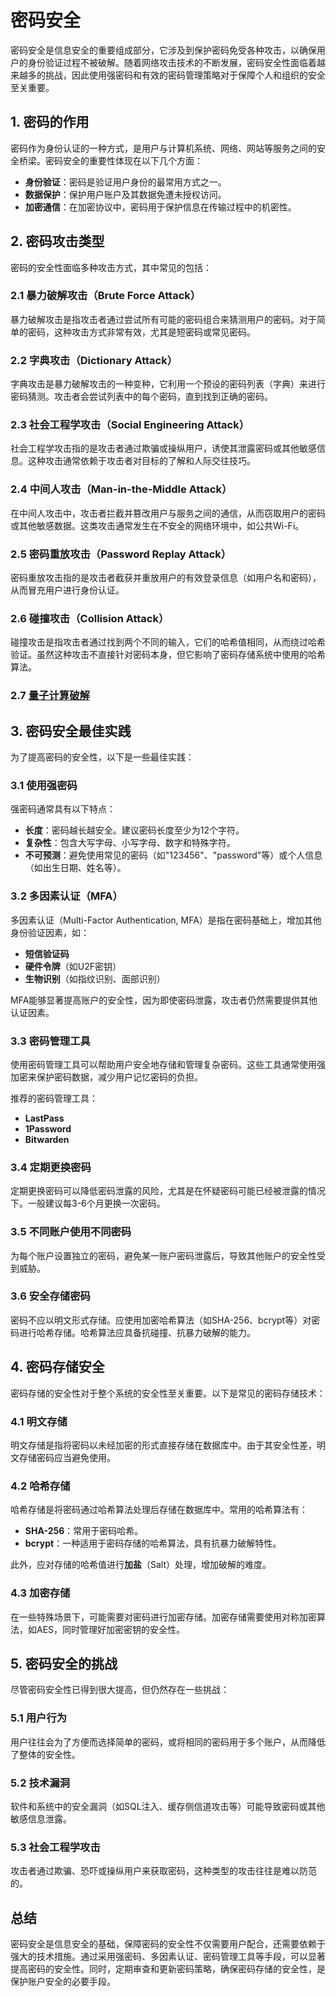 # 密码安全

密码安全是信息安全的重要组成部分，它涉及到保护密码免受各种攻击，以确保用户的身份验证过程不被破解。随着网络攻击技术的不断发展，密码安全性面临着越来越多的挑战，因此使用强密码和有效的密码管理策略对于保障个人和组织的安全至关重要。

## 1. 密码的作用

密码作为身份认证的一种方式，是用户与计算机系统、网络、网站等服务之间的安全桥梁。密码安全的重要性体现在以下几个方面：

- **身份验证**：密码是验证用户身份的最常用方式之一。
- **数据保护**：保护用户账户及其数据免遭未授权访问。
- **加密通信**：在加密协议中，密码用于保护信息在传输过程中的机密性。

## 2. 密码攻击类型

密码的安全性面临多种攻击方式，其中常见的包括：

### 2.1 暴力破解攻击（Brute Force Attack）

暴力破解攻击是指攻击者通过尝试所有可能的密码组合来猜测用户的密码。对于简单的密码，这种攻击方式非常有效，尤其是短密码或常见密码。

### 2.2 字典攻击（Dictionary Attack）

字典攻击是暴力破解攻击的一种变种，它利用一个预设的密码列表（字典）来进行密码猜测。攻击者会尝试列表中的每个密码，直到找到正确的密码。

### 2.3 社会工程学攻击（Social Engineering Attack）

社会工程学攻击指的是攻击者通过欺骗或操纵用户，诱使其泄露密码或其他敏感信息。这种攻击通常依赖于攻击者对目标的了解和人际交往技巧。

### 2.4 中间人攻击（Man-in-the-Middle Attack）

在中间人攻击中，攻击者拦截并篡改用户与服务之间的通信，从而窃取用户的密码或其他敏感数据。这类攻击通常发生在不安全的网络环境中，如公共Wi-Fi。

### 2.5 密码重放攻击（Password Replay Attack）

密码重放攻击指的是攻击者截获并重放用户的有效登录信息（如用户名和密码），从而冒充用户进行身份认证。

### 2.6 碰撞攻击（Collision Attack）

碰撞攻击是指攻击者通过找到两个不同的输入，它们的哈希值相同，从而绕过哈希验证。虽然这种攻击不直接针对密码本身，但它影响了密码存储系统中使用的哈希算法。


### 2.7 [量子计算破解](https://www.deelmind.com/hardware/quantum/)

## 3. 密码安全最佳实践

为了提高密码的安全性，以下是一些最佳实践：

### 3.1 使用强密码

强密码通常具有以下特点：
- **长度**：密码越长越安全。建议密码长度至少为12个字符。
- **复杂性**：包含大写字母、小写字母、数字和特殊字符。
- **不可预测**：避免使用常见的密码（如"123456"、"password"等）或个人信息（如出生日期、姓名等）。

### 3.2 多因素认证（MFA）

多因素认证（Multi-Factor Authentication, MFA）是指在密码基础上，增加其他身份验证因素，如：
- **短信验证码**
- **硬件令牌**（如U2F密钥）
- **生物识别**（如指纹识别、面部识别）

MFA能够显著提高账户的安全性，因为即使密码泄露，攻击者仍然需要提供其他认证因素。

### 3.3 密码管理工具

使用密码管理工具可以帮助用户安全地存储和管理复杂密码。这些工具通常使用强加密来保护密码数据，减少用户记忆密码的负担。

推荐的密码管理工具：
- **LastPass**
- **1Password**
- **Bitwarden**

### 3.4 定期更换密码

定期更换密码可以降低密码泄露的风险，尤其是在怀疑密码可能已经被泄露的情况下。一般建议每3-6个月更换一次密码。

### 3.5 不同账户使用不同密码

为每个账户设置独立的密码，避免某一账户密码泄露后，导致其他账户的安全性受到威胁。

### 3.6 安全存储密码

密码不应以明文形式存储。应使用加密哈希算法（如SHA-256、bcrypt等）对密码进行哈希存储。哈希算法应具备抗碰撞、抗暴力破解的能力。

## 4. 密码存储安全

密码存储的安全性对于整个系统的安全性至关重要。以下是常见的密码存储技术：

### 4.1 明文存储

明文存储是指将密码以未经加密的形式直接存储在数据库中。由于其安全性差，明文存储密码应当避免使用。

### 4.2 哈希存储

哈希存储是将密码通过哈希算法处理后存储在数据库中。常用的哈希算法有：
- **SHA-256**：常用于密码哈希。
- **bcrypt**：一种适用于密码存储的哈希算法，具有抗暴力破解特性。

此外，应对存储的哈希值进行**加盐**（Salt）处理，增加破解的难度。

### 4.3 加密存储

在一些特殊场景下，可能需要对密码进行加密存储。加密存储需要使用对称加密算法，如AES，同时管理好加密密钥的安全性。

## 5. 密码安全的挑战

尽管密码安全性已得到很大提高，但仍然存在一些挑战：

### 5.1 用户行为

用户往往会为了方便而选择简单的密码，或将相同的密码用于多个账户，从而降低了整体的安全性。

### 5.2 技术漏洞

软件和系统中的安全漏洞（如SQL注入、缓存侧信道攻击等）可能导致密码或其他敏感信息泄露。

### 5.3 社会工程学攻击

攻击者通过欺骗、恐吓或操纵用户来获取密码，这种类型的攻击往往是难以防范的。

## 总结

密码安全是信息安全的基础，保障密码的安全性不仅需要用户配合，还需要依赖于强大的技术措施。通过采用强密码、多因素认证、密码管理工具等手段，可以显著提高密码的安全性。同时，定期审查和更新密码策略，确保密码存储的安全性，是保护账户安全的必要手段。
